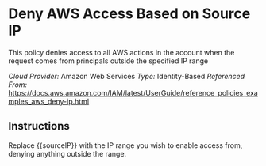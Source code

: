 # Deny AWS Access Based on Source IP
This policy denies access to all AWS actions in the account when the request comes from principals outside the specified IP range

*Cloud Provider:* Amazon Web Services
*Type:* Identity-Based
*Referenced From:* https://docs.aws.amazon.com/IAM/latest/UserGuide/reference_policies_examples_aws_deny-ip.html

## Instructions
Replace {{sourceIP}} with the IP range you wish to enable access from, denying anything outside the range.